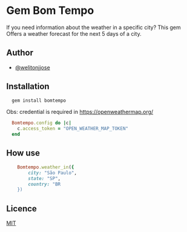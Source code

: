 
# Gem Bom Tempo

If you need information about the weather in a specific city? This gem Offers a weather forecast for the next 5 days of a city.


## Author

- [@welitonjjose](https://github.com/welitonjjose/)


## Installation


```bash
  gem install bomtempo
```

Obs:
credential is required in https://openweathermap.org/

```ruby
  Bomtempo.config do |c|
    c.access_token = "OPEN_WEATHER_MAP_TOKEN"
  end
```

    
## How use

```ruby
    Bomtempo.weather_in({
        city: "São Paulo",
        state: "SP",
        country: "BR
    })
```


## Licence

[MIT](https://choosealicense.com/licenses/mit/)

